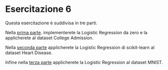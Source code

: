 # Esercitazione 6

Questa esercitazione è suddivisa in tre parti.

Nella [prima parte](https://github.com/Sapienza-AI-Lab/esercitazione6-22-23/blob/main/Exercise1.ipynb). implementerete la Logistic Regression da zero e la applicherete al dataset College Admission.

Nella [seconda parte](https://github.com/Sapienza-AI-Lab/esercitazione6-22-23/blob/main/Exercise2.ipynb) applicherete la Logistic Regression di scikit-learn al dataset Heart Disease.

Infine nella [terza parte](https://github.com/Sapienza-AI-Lab/esercitazione6-22-23/blob/main/Exercise3.ipynb) applicherete la Logistic Regression al dataset MNIST.
